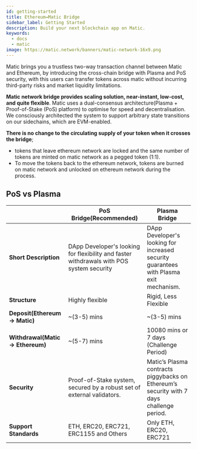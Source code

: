 ```yaml
---
id: getting-started
title: Ethereum↔Matic Bridge
sidebar_label: Getting Started
description: Build your next blockchain app on Matic.
keywords:
  - docs
  - matic
image: https://matic.network/banners/matic-network-16x9.png 
---
```


Matic brings you a trustless two-way transaction channel between Matic and Ethereum, by introducing the cross-chain bridge with Plasma and PoS security, with this users can transfer tokens across matic without incurring third-party risks and market liquidity limitations.

**Matic network bridge provides scaling solution, near-instant, low-cost, and quite flexible**. Matic uses a dual-consensus architecture(Plasma + Proof-of-Stake (PoS) platform) 
to optimise for speed and decentralisation. We consciously architected the system to support arbitrary state transitions on our sidechains, which are EVM-enabled. 

**There is no change to the circulating supply of your token when it crosses the bridge**;

- tokens that leave ethereum network are locked and the same number of tokens are minted on matic network as a pegged token (1:1).
- To move the tokens back to the ethereum network, tokens are burned on matic network and unlocked on ethereum network during the process.

## PoS vs Plasma

|                          | PoS Bridge(Recommended)                                                                                         | Plasma Bridge                                                                             |
|--------------------------------|---------------------------------------------------------------------------------------------|-------------------------------------------------------------------------------------------|
| **Short Description**              | DApp Developer's looking for flexibility and faster withdrawals with POS system security | DApp Developer's looking for increased security guarantees with Plasma exit mechanism\.   |
| **Structure**                       | Highly flexible                                                                             | Rigid, Less Flexible                                                             |
| **Deposit\(Ethereum → Matic\)**    | ~(3\-5) mins                                                                                  | ~(3\-5) mins                                                                                |
| **Withdrawal\(Matic → Ethereum\)** | ~(5\-7) mins                                                                                   | 10080 mins or 7 days \(Challenge Period\)                                                 |
| **Security**                       | Proof\-of\-Stake system, secured by a robust set of external validators\.                 | Matic’s Plasma contracts piggybacks on Ethereum’s security with 7 days challenge period\. |
| **Support Standards**              | ETH, ERC20, ERC721, ERC1155 and Others                                                         | Only ETH, ERC20, ERC721                                                                      |

